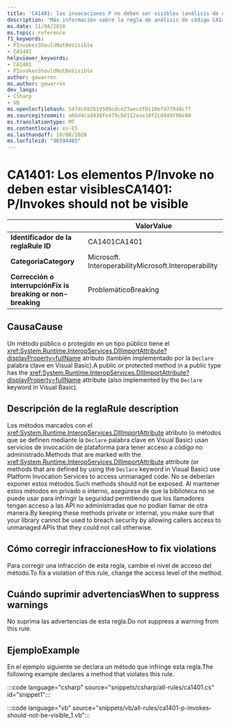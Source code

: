 ```yaml
---
title: 'CA1401: las invocaciones P no deben ser visibles (análisis de código)'
description: 'Más información sobre la regla de análisis de código CA1401: P-Invoke no debe estar visible'
ms.date: 11/04/2016
ms.topic: reference
f1_keywords:
- PInvokesShouldNotBeVisible
- CA1401
helpviewer_keywords:
- CA1401
- PInvokesShouldNotBeVisible
author: gewarren
ms.author: gewarren
dev_langs:
- CSharp
- VB
ms.openlocfilehash: 547dc682b19509cdce23aecdf0110ef977940c7f
ms.sourcegitcommit: a6bd4cad438fe479cbd112eae10f2cd449f06e40
ms.translationtype: MT
ms.contentlocale: es-ES
ms.lasthandoff: 10/08/2020
ms.locfileid: "96594485"
---
```

# <a name="ca1401-pinvokes-should-not-be-visible"></a><span data-ttu-id="bf6d8-103">CA1401: Los elementos P/Invoke no deben estar visibles</span><span class="sxs-lookup"><span data-stu-id="bf6d8-103">CA1401: P/Invokes should not be visible</span></span>

|                                     | <span data-ttu-id="bf6d8-104">Valor</span><span class="sxs-lookup"><span data-stu-id="bf6d8-104">Value</span></span>                      |
|-------------------------------------|----------------------------|
| <span data-ttu-id="bf6d8-105">**Identificador de la regla**</span><span class="sxs-lookup"><span data-stu-id="bf6d8-105">**Rule ID**</span></span>                          | <span data-ttu-id="bf6d8-106">CA1401</span><span class="sxs-lookup"><span data-stu-id="bf6d8-106">CA1401</span></span>                     |
| <span data-ttu-id="bf6d8-107">**Categoría**</span><span class="sxs-lookup"><span data-stu-id="bf6d8-107">**Category**</span></span>                        | <span data-ttu-id="bf6d8-108">Microsoft. Interoperability</span><span class="sxs-lookup"><span data-stu-id="bf6d8-108">Microsoft.Interoperability</span></span> |
| <span data-ttu-id="bf6d8-109">**Corrección o interrupción**</span><span class="sxs-lookup"><span data-stu-id="bf6d8-109">**Fix is breaking or non-breaking**</span></span> | <span data-ttu-id="bf6d8-110">Problemático</span><span class="sxs-lookup"><span data-stu-id="bf6d8-110">Breaking</span></span>                   |

## <a name="cause"></a><span data-ttu-id="bf6d8-111">Causa</span><span class="sxs-lookup"><span data-stu-id="bf6d8-111">Cause</span></span>

<span data-ttu-id="bf6d8-112">Un método público o protegido en un tipo público tiene el <xref:System.Runtime.InteropServices.DllImportAttribute?displayProperty=fullName> atributo (también implementado por la `Declare` palabra clave en Visual Basic).</span><span class="sxs-lookup"><span data-stu-id="bf6d8-112">A public or protected method in a public type has the <xref:System.Runtime.InteropServices.DllImportAttribute?displayProperty=fullName> attribute (also implemented by the `Declare` keyword in Visual Basic).</span></span>

## <a name="rule-description"></a><span data-ttu-id="bf6d8-113">Descripción de la regla</span><span class="sxs-lookup"><span data-stu-id="bf6d8-113">Rule description</span></span>

<span data-ttu-id="bf6d8-114">Los métodos marcados con el <xref:System.Runtime.InteropServices.DllImportAttribute> atributo (o métodos que se definen mediante la `Declare` palabra clave en Visual Basic) usan servicios de invocación de plataforma para tener acceso a código no administrado.</span><span class="sxs-lookup"><span data-stu-id="bf6d8-114">Methods that are marked with the <xref:System.Runtime.InteropServices.DllImportAttribute> attribute (or methods that are defined by using the `Declare` keyword in Visual Basic) use Platform Invocation Services to access unmanaged code.</span></span> <span data-ttu-id="bf6d8-115">No se deberían exponer estos métodos.</span><span class="sxs-lookup"><span data-stu-id="bf6d8-115">Such methods should not be exposed.</span></span> <span data-ttu-id="bf6d8-116">Al mantener estos métodos en privado o interno, asegúrese de que la biblioteca no se puede usar para infringir la seguridad permitiendo que los llamadores tengan acceso a las API no administradas que no podían llamar de otra manera.</span><span class="sxs-lookup"><span data-stu-id="bf6d8-116">By keeping these methods private or internal, you make sure that your library cannot be used to breach security by allowing callers access to unmanaged APIs that they could not call otherwise.</span></span>

## <a name="how-to-fix-violations"></a><span data-ttu-id="bf6d8-117">Cómo corregir infracciones</span><span class="sxs-lookup"><span data-stu-id="bf6d8-117">How to fix violations</span></span>

<span data-ttu-id="bf6d8-118">Para corregir una infracción de esta regla, cambie el nivel de acceso del método.</span><span class="sxs-lookup"><span data-stu-id="bf6d8-118">To fix a violation of this rule, change the access level of the method.</span></span>

## <a name="when-to-suppress-warnings"></a><span data-ttu-id="bf6d8-119">Cuándo suprimir advertencias</span><span class="sxs-lookup"><span data-stu-id="bf6d8-119">When to suppress warnings</span></span>

<span data-ttu-id="bf6d8-120">No suprima las advertencias de esta regla.</span><span class="sxs-lookup"><span data-stu-id="bf6d8-120">Do not suppress a warning from this rule.</span></span>

## <a name="example"></a><span data-ttu-id="bf6d8-121">Ejemplo</span><span class="sxs-lookup"><span data-stu-id="bf6d8-121">Example</span></span>

<span data-ttu-id="bf6d8-122">En el ejemplo siguiente se declara un método que infringe esta regla.</span><span class="sxs-lookup"><span data-stu-id="bf6d8-122">The following example declares a method that violates this rule.</span></span>

:::code language="csharp" source="snippets/csharp/all-rules/ca1401.cs" id="snippet1":::

:::code language="vb" source="snippets/vb/all-rules/ca1401-p-invokes-should-not-be-visible_1.vb":::
